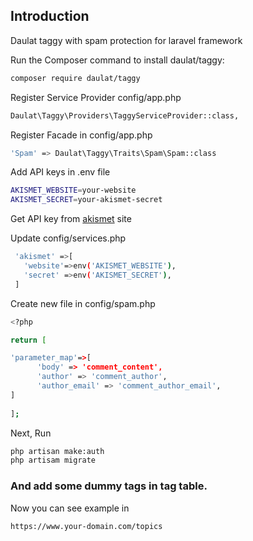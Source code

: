 
## Introduction

Daulat taggy with spam protection for laravel framework


Run the Composer command to install daulat/taggy:

```bash
composer require daulat/taggy
```

Register Service Provider config/app.php

```bash
Daulat\Taggy\Providers\TaggyServiceProvider::class,
```


Register Facade in config/app.php

```bash
'Spam' => Daulat\Taggy\Traits\Spam\Spam::class
```

Add API keys in .env file

```bash
AKISMET_WEBSITE=your-website
AKISMET_SECRET=your-akismet-secret
```
Get API key from [akismet](https://akismet.com) site

Update config/services.php 

```bash
 'akismet' =>[
   'website'=>env('AKISMET_WEBSITE'),
   'secret' =>env('AKISMET_SECRET'),
 ]
 ```
 
 Create new file in config/spam.php
 
```bash
<?php

return [

'parameter_map'=>[
      'body' => 'comment_content',
      'author' => 'comment_author',
      'author_email' => 'comment_author_email',
]
  
];

```
Next, Run
```bash
php artisan make:auth
php artisam migrate
```
### And add some dummy tags in tag table.

Now you can see example in
```bash
https://www.your-domain.com/topics
```


